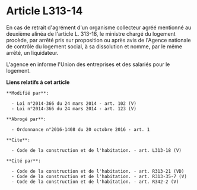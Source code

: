 # Article L313-14

En cas de retrait d'agrément d'un organisme collecteur agréé mentionné au deuxième alinéa de l'article L. 313-18, le ministre
chargé du logement procède, par arrêté pris sur proposition ou après avis de l'Agence nationale de contrôle du logement
social, à sa dissolution et nomme, par le même arrêté, un liquidateur. 

L'agence en informe l'Union des entreprises et des salariés pour le logement.

**Liens relatifs à cet article**

	**Modifié par**:

	  - Loi n°2014-366 du 24 mars 2014 - art. 102 (V)
	  - Loi n°2014-366 du 24 mars 2014 - art. 123 (V)

	**Abrogé par**:

	  - Ordonnance n°2016-1408 du 20 octobre 2016 - art. 1

	**Cite**:

	  - Code de la construction et de l'habitation. - art. L313-18 (V)

	**Cité par**:

	  - Code de la construction et de l'habitation. - art. R313-21 (VD)
	  - Code de la construction et de l'habitation. - art. R313-35-7 (V)
	  - Code de la construction et de l'habitation. - art. R342-2 (V)
